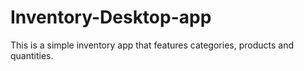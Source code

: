 # Inventory-Desktop-app
This is a simple inventory app that features categories, products and quantities.
